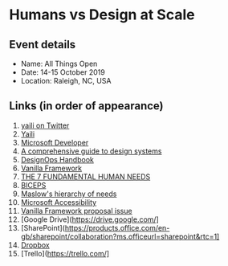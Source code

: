 # Humans vs Design at Scale

## Event details

- Name: All Things Open
- Date: 14-15 October 2019
- Location: Raleigh, NC, USA

## Links (in order of appearance)

1. [yaili on Twitter](https://twitter.com/yaili)
2. [Yaili](https://yaili.com)
3. [Microsoft Developer](https://developer.microsoft.com)
4. [A comprehensive guide to design systems](https://www.invisionapp.com/inside-design/guide-to-design-systems/)
5. [DesignOps Handbook](https://www.designbetter.co/designops-handbook)
6. [Vanilla Framework](https://vanillaframework.io/)
7. [THE 7 FUNDAMENTAL HUMAN NEEDS](https://www.kennethmd.com/the-7-fundamental-human-needs/)
8. [BICEPS](https://www.palomamedina.com/biceps)
9. [Maslow's hierarchy of needs](https://en.wikipedia.org/wiki/Maslow%27s_hierarchy_of_needs)
10. [Microsoft Accessibility](https://www.microsoft.com/en-us/accessibility)
11. [Vanilla Framework proposal issue](https://github.com/canonical-web-and-design/vanilla-framework/issues/1355)
12. [Google Drive](https://drive.google.com/]
13. [SharePoint](https://products.office.com/en-gb/sharepoint/collaboration?ms.officeurl=sharepoint&rtc=1]
14. [Dropbox](https://www.dropbox.com/)
15. [Trello](https://trello.com/]
